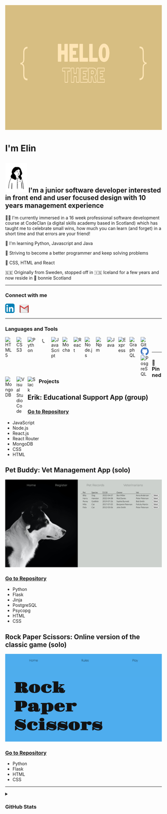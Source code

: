 
<div>
<img src="images/hello (3).png" title="Banner-image" **alt="Banner-image" width="1200" height="400"/>
</div>
 
<h1 align="left"> I'm Elin </h1> 

<h2 align="left"> <img src="images/peep-11.png" title="Banner-image" **alt="Banner-image" width="70" />  I'm a junior software developer interested in front end and user focused design with 10 years management experience</h2>


👩‍💻 I'm currently immersed in a 16 week professional software development course at CodeClan (a digital skills academy based in Scotland) which has taught me to celebrate small wins, how much you can learn (and forget) in a short time and that errors are your friend!

:telescope: I'm learning Python, Javascript and Java

:seedling: Striving to become a better programmer and keep solving problems

💙 CSS, HTML and React

🇸🇪 Originally from Sweden, stopped off in 🇮🇸 Iceland for a few years and now reside in 🏴󠁧󠁢󠁳󠁣󠁴󠁿 bonnie Scotland

<!-- <img src="https://komarev.com/ghpvc/?username=ElinVS&style=flat-circle&color=3685B5" alt=""/> -->

---

### Connect with me 
 
<p align="left">
   <a href="https://www.linkedin.com/in/elin-svennberg-331605108//"><img width="30" alt="LinkedIn" src="images/square_linkedin.png" padding="10"></a>&nbsp;&nbsp;&nbsp;
   <a href="mailto:elinvsvennberg@gmail.com"><img width="30" alt="Gmail" src="images/gmail_icon.png"></a>
</p>

---

<h3>Languages and Tools</h3>

<img align="left" alt="HTML5" width="26px" src="https://cdn.jsdelivr.net/gh/devicons/devicon/icons/html5/html5-original.svg" style="padding-right:10px;" />
<img align="left" alt="CSS3" width="26px" src="https://cdn.jsdelivr.net/gh/devicons/devicon/icons/css3/css3-original.svg" style="padding-right:10px;" />
<img align="left" alt="Python" width="26px" src="https://cdn.jsdelivr.net/gh/devicons/devicon/icons/python/python-original.svg" style="padding-right:10px;" />
<img align="left" alt="Flask" width="30px" height="26"src="images/flask2.png" style="padding-right:10px;" />
<img align="left" alt="JavaScript" width="26px" src="https://cdn.jsdelivr.net/gh/devicons/devicon/icons/javascript/javascript-original.svg" style="padding-right:10px;" />
<img align="left" alt="Mocha" width="26px" src="https://cdn.jsdelivr.net/gh/devicons/devicon/icons/mocha/mocha-plain.svg" style="padding-right:10px;" />
<img align="left" alt="React" width="26px" src="https://cdn.jsdelivr.net/gh/devicons/devicon/icons/react/react-original.svg" style="padding-right:10px;" />
<img align="left" alt="Node.js" width="26px" src="https://cdn.jsdelivr.net/gh/devicons/devicon/icons/nodejs/nodejs-original.svg" style="padding-right:10px;" />
<img align="left" alt="Npm" width="26px" src="https://cdn.jsdelivr.net/gh/devicons/devicon/icons/npm/npm-original-wordmark.svg" style="padding-right:10px;" />
<img align="left" alt="Java" width="26px" src="https://cdn.jsdelivr.net/gh/devicons/devicon/icons/java/java-original.svg" style="padding-right:10px;" />
<img align="left" alt="Express" width="26px" src="http://octo-hackathon.github.io/DigitalShowcase/images/expressIcon.png" style="padding-right:10px;" />
<img align="left" alt="GraphQL" width="26px" src="https://cdn.jsdelivr.net/gh/devicons/devicon/icons/graphql/graphql-plain.svg" style="padding-right:10px;" />
<img align="left" alt="Git" width="26px" src="https://cdn.jsdelivr.net/gh/devicons/devicon/icons/git/git-original.svg" style="padding-right:10px;" />
<img align="left" alt="Github" width="26px" src="images/github_blue.png" style="padding-right:10px;" />
<img align="left" alt="PosgreSQL" width="26px" src="https://cdn.jsdelivr.net/gh/devicons/devicon/icons/postgresql/postgresql-original.svg" style="padding-right:10px;" />
<img align="left" alt="MongoDB" width="26px" src="https://cdn.jsdelivr.net/gh/devicons/devicon/icons/mongodb/mongodb-original.svg" style="padding-right:10px;" />
<img align="left" alt="Visual Studio Code" width="26px" src="https://cdn.jsdelivr.net/gh/devicons/devicon/icons/vscode/vscode-original.svg" style="padding-right:10px;" />
<img align="left" alt="Slack" width="26px" src="https://cdn.jsdelivr.net/gh/devicons/devicon/icons/slack/slack-original.svg" style="padding-right:10px;" />

<br>
<br>

---

<h3>📌 Pinned Projects</h3>
 

## Erik: Educational Support App (group)

### [Go to Repository](https://github.com/ElinVS/Educational_aid)
* JavaScript
* Node.js
* React.js
* React Router
* MongoDB
* CSS
* HTML
 


## Pet Buddy: Vet Management App (solo)

<div align = "center">    
<img width="600px" alt="Pet-Buddy" src="https://github.com/ElinVS/vet_management_project/raw/main/static/images/pet_buddy.png">
</div>


### [Go to Repository](https://github.com/ElinVS/vet_management_project)
* Python
* Flask
* Jinja 
* PostgreSQL
* Psycopg
* HTML
* CSS


## Rock Paper Scissors: Online version of the classic game (solo)


<div align = "center">    
<img width="600px" alt="RPS" src="https://github.com/ElinVS/Rock_Paper_Scissors/raw/main/static/images/rps.png">
</div>

### [Go to Repository](https://github.com/ElinVS/Rock_Paper_Scissors)
* Python
* Flask
* HTML
* CSS

---

<details>
 <summary><h3>GitHub Stats</h3></summary>
  <img align="left" alt="Elin's GitHub Stats" src="https://github-readme-stats.vercel.app/api?username=ElinVS&show_icons=true&hide_border=false&title_color=3685B5&icon_color=D7BE82&bg_color=09131B&text_color=ffffff&border_color=3685B5" />
   <img align="left" alt="Elin's GitHub Stats" src="https://github-readme-stats.vercel.app/api/top-langs/?username=ElinVS&layout=compact&show_icons=true&hide_border=false&title_color=3685B5&icon_color=3685B5&bg_color=09131B&text_color=ffffff&border_color=3685B5" />
</details>
<br>
<br>


